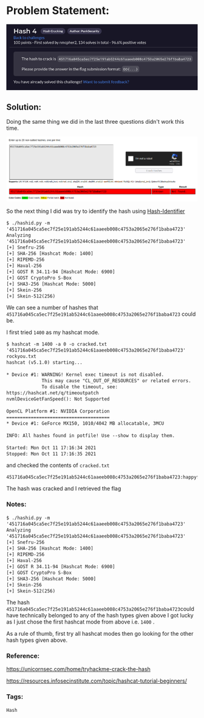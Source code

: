 # Problem Statement:
![question](https://raw.githubusercontent.com/0x41head/CTF-Writeups/main/src/DOA2021ctf/Hash%20Cracking/Hash4/ques.png)

## Solution:

Doing the same thing we did in the last three questions didn't work this time.

![nottheanswer](https://raw.githubusercontent.com/0x41head/CTF-Writeups/main/src/DOA2021ctf/Hash%20Cracking/Hash4/1.png) 

So the next thing I did was try to identify the hash using [Hash-Identifier](https://tools.kali.org/password-attacks/hash-identifier)

```
$ ./hashid.py -m '451716a045ca5ec7f25e191ab5244c61aaeeb008c4753a2065e276f1baba4723'
Analyzing '451716a045ca5ec7f25e191ab5244c61aaeeb008c4753a2065e276f1baba4723'
[+] Snefru-256 
[+] SHA-256 [Hashcat Mode: 1400]
[+] RIPEMD-256 
[+] Haval-256 
[+] GOST R 34.11-94 [Hashcat Mode: 6900]
[+] GOST CryptoPro S-Box 
[+] SHA3-256 [Hashcat Mode: 5000]
[+] Skein-256 
[+] Skein-512(256) 
```
We can see a number of hashes that `451716a045ca5ec7f25e191ab5244c61aaeeb008c4753a2065e276f1baba4723` could be.

I first tried `1400` as my hashcat mode.

```
$ hashcat -m 1400 -a 0 -o cracked.txt '451716a045ca5ec7f25e191ab5244c61aaeeb008c4753a2065e276f1baba4723' rockyou.txt 
hashcat (v5.1.0) starting...

* Device #1: WARNING! Kernel exec timeout is not disabled.
             This may cause "CL_OUT_OF_RESOURCES" or related errors.
             To disable the timeout, see: https://hashcat.net/q/timeoutpatch
nvmlDeviceGetFanSpeed(): Not Supported

OpenCL Platform #1: NVIDIA Corporation
======================================
* Device #1: GeForce MX150, 1010/4042 MB allocatable, 3MCU

INFO: All hashes found in potfile! Use --show to display them.

Started: Mon Oct 11 17:16:34 2021
Stopped: Mon Oct 11 17:16:35 2021
```

and checked the contents of `cracked.txt`

```
451716a045ca5ec7f25e191ab5244c61aaeeb008c4753a2065e276f1baba4723:happyfamily
```

The hash was cracked and I retrieved the flag

### Notes:
```
$ ./hashid.py -m '451716a045ca5ec7f25e191ab5244c61aaeeb008c4753a2065e276f1baba4723'
Analyzing '451716a045ca5ec7f25e191ab5244c61aaeeb008c4753a2065e276f1baba4723'
[+] Snefru-256 
[+] SHA-256 [Hashcat Mode: 1400]
[+] RIPEMD-256 
[+] Haval-256 
[+] GOST R 34.11-94 [Hashcat Mode: 6900]
[+] GOST CryptoPro S-Box 
[+] SHA3-256 [Hashcat Mode: 5000]
[+] Skein-256 
[+] Skein-512(256) 
```
The hash `451716a045ca5ec7f25e191ab5244c61aaeeb008c4753a2065e276f1baba4723`could have technically belonged to any of the hash types given above
I got lucky as I just chose the first hashcat mode from above i.e. `1400` .

As a rule of thumb, first try all hashcat modes then go looking for the other hash types given above.

### Reference:
https://unicornsec.com/home/tryhackme-crack-the-hash

https://resources.infosecinstitute.com/topic/hashcat-tutorial-beginners/

### Tags:
`Hash` 
